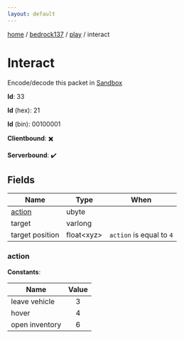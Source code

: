 ```yaml
---
layout: default
---
```


[home](/)  /  [bedrock137](/protocol/bedrock137)  /  [play](/protocol/bedrock137/play)  /  interact

# Interact

Encode/decode this packet in [Sandbox](../../../sandbox/bedrock137#Play.Interact)

**Id**: 33

**Id** (hex): 21

**Id** (bin): 00100001

**Clientbound**: ✖️

**Serverbound**: ✔️

## Fields

Name | Type | When
---|---|:---:
[action](#action) | ubyte | 
target | varlong | 
target position | float&lt;xyz&gt; | <code>action</code> is equal to <code>4</code>

### action

**Constants**:

Name | Value
---|:---:
leave vehicle | 3
hover | 4
open inventory | 6
